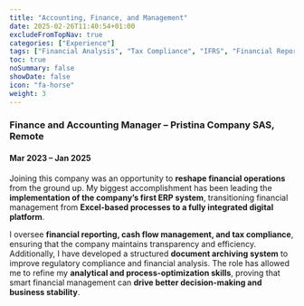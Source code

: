 ```yaml
---
title: "Accounting, Finance, and Management"
date: 2025-02-26T11:40:54+01:00
excludeFromTopNav: true
categories: ["Experience"]
tags: ["Financial Analysis", "Tax Compliance", "IFRS", "Financial Reporting", "Business Management", "ERP Implementation", "Startup Finance", "Payroll Management"]
toc: true
noSummary: false
showDate: false
icon: "fa-horse"
weight: 3
---
```


### **Finance and Accounting Manager – Pristina Company SAS, Remote** 
#### Mar 2023 – Jan 2025  

Joining this company was an opportunity to **reshape financial operations** from the ground up. My biggest accomplishment has been leading the **implementation of the company’s first ERP system**, transitioning financial management from **Excel-based processes to a fully integrated digital platform**.  

I oversee **financial reporting, cash flow management, and tax compliance**, ensuring that the company maintains transparency and efficiency. Additionally, I have developed a structured **document archiving system** to improve regulatory compliance and financial analysis. The role has allowed me to refine my **analytical and process-optimization skills**, proving that smart financial management can **drive better decision-making and business stability**.  